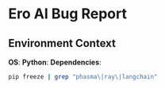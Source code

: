 # Ero AI Bug Report

<!-- Validate existing issues first: https://github.com/your-org/phasma-ai/issues -->

## Environment Context
**OS**: <!-- e.g. Ubuntu 22.04 LTS, macOS Ventura 13.4 -->
**Python**: <!-- `python -V` -->
**Dependencies**: 
```bash
pip freeze | grep "phasma\|ray\|langchain"
